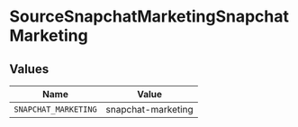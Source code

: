 # SourceSnapchatMarketingSnapchatMarketing


## Values

| Name                 | Value                |
| -------------------- | -------------------- |
| `SNAPCHAT_MARKETING` | snapchat-marketing   |
